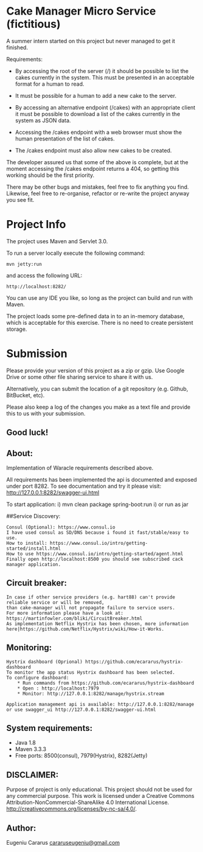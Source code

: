 
Cake Manager Micro Service (fictitious)
=======================================

A summer intern started on this project but never managed to get it finished.


Requirements:

* By accessing the root of the server (/) it should be possible to list the cakes currently in the system.  This
 must be presented in an acceptable format for a human to read.

* It must be possible for a human to add a new cake to the server.

* By accessing an alternative endpoint (/cakes) with an appropriate client it must be possible to download a list of
 the cakes currently in the system as JSON data.

* Accessing the /cakes endpoint with a web browser must show the human presentation of the list of cakes.

* The /cakes endpoint must also allow new cakes to be created.


The developer assured us that some of the above is complete, but at the moment accessing the /cakes endpoint
 returns a 404, so getting this working should be the first priority.

There may be other bugs and mistakes, feel free to fix anything you find. Likewise, feel free to re-organise,
 refactor or re-write the project anyway you see fit.


Project Info
============

The project uses Maven and Servlet 3.0.

To run a server locally execute the following command:

`mvn jetty:run`

and access the following URL:

`http://localhost:8282/`


You can use any IDE you like, so long as the project can build and run with Maven.

The project loads some pre-defined data in to an in-memory database, which is acceptable for this exercise.  There is
 no need to create persistent storage.


Submission
==========


Please provide your version of this project as a zip or gzip.   Use Google Drive or some other file sharing service to
share it with us.

Alternatively, you can submit the location of a git repository (e.g. Github, BitBucket, etc).

Please also keep a log of the changes you make as a text file and provide this to us with your submission.

Good luck!
-------------------------------------------------------

## About:
Implementation of Waracle requirements described above.

All requirements has been implemented the api is documented and exposed under port 8282.
To see documentation and try it please visit: http://127.0.0.1:8282/swagger-ui.html

To start application:
    i) mvn clean package spring-boot:run
    i) or run as jar

##Service Discovery:

    Consul (Optional): https://www.consul.io
    I have used consul as SD/DNS because i found it fast/stable/easy to use.
    How to install: https://www.consul.io/intro/getting-started/install.html
    How to use https://www.consul.io/intro/getting-started/agent.html
    Finally open http://localhost:8500 you should see subscribed cack manager application.


## Circuit breaker:

    In case if other service providers (e.g. hart88) can't provide reliable service or will be removed,
    than cake-manager will not propagate failure to service users.
    For more information please have a look at: https://martinfowler.com/bliki/CircuitBreaker.html
    As implementation Netflix Hystrix has been chosen, more information here|https://github.com/Netflix/Hystrix/wiki/How-it-Works.


## Monitoring:

    Hystrix dashboard (Oprional) https://github.com/ecararus/hystrix-dashboard
    To monitor the app status Hystrix dashboard has been selected.
    To configure dashboard:
        * Run commands from https://github.com/ecararus/hystrix-dashboard
        * Open : http://localhost:7979
        * Monitor: http://127.0.0.1:8282/manage/hystrix.stream

    Application management api is available: http://127.0.0.1:8282/manage or use swagger_ui http://127.0.0.1:8282/swagger-ui.html

## System requirements:
 - Java 1.8
 - Maven 3.3.3
 - Free ports: 8500(consul), 7979(Hystrix), 8282(Jetty)

## DISCLAIMER:
Purpose of project is only educational.
This project should not be used for any commercial purpose.
This work is licensed under a Creative Commons Attribution-NonCommercial-ShareAlike 4.0 International License.
http://creativecommons.org/licenses/by-nc-sa/4.0/.

## Author:
Eugeniu Cararus
cararuseugeniu@gmail.com
